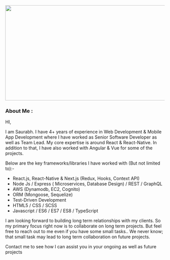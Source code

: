 <div align="center">
  <img src="https://media.giphy.com/media/dWesBcTLavkZuG35MI/giphy.gif" width="600" height="300"/>
</div>

### About Me :

HI,

I am Saurabh. I have 4+ years of experience in Web Development & Mobile App Development where I have worked as Senior Software Developer as well as Team Lead. My core expertise is around React & React-Native. In addition to that, I have also worked with Angular & Vue for some of the projects.

Below are the key frameworks/libraries I have worked with (But not limited to):-

- React.js, React-Native & Next.js (Redux, Hooks, Context API)
- Node Js / Express ( Microservices, Database Design) / REST / GraphQL
- AWS (Dynamodb, EC2, Cognito)
- ORM (Mongoose, Sequelize)
- Test-Driven Development
- HTML5 / CSS / SCSS
- Javascript / ES6 / ES7 / ES8 / TypeScript

I am looking forward to building long term relationships with my clients. So my primary focus right now is to collaborate on long term projects. But feel free to reach out to me even if you have some small tasks.. We never know; that small task may lead to long term collaboration on future projects.

Contact me to see how I can assist you in your ongoing as well as future projects
